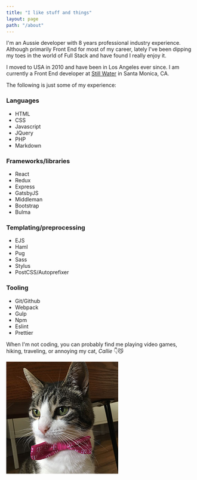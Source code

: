 ```yaml
---
title: "I like stuff and things"
layout: page
path: "/about"
---
```


I'm an Aussie developer with 8 years professional industry experience. Although primarily Front End for most of my career, lately I've been dipping my toes in the world of Full Stack and have found I really enjoy it.

I moved to USA in 2010 and have been in Los Angeles ever since. I am currently a Front End developer at <a href="http://still-water.com" target="_blank">Still Water</a> in Santa Monica, CA.

The following is just some of my experience:

<section class="page__experience">
  <div class="experience__column">
    <h3 class="experience__header">Languages</h3>
    <ul>
      <li>HTML</li>
      <li>CSS</li>
      <li>Javascript</li>
      <li>JQuery</li>
      <li>PHP</li>
      <li>Markdown</li>
    </ul>
  </div>

  <div class="experience__column">
    <h3 class="experience__header">Frameworks/libraries</h3>
    <ul>
      <li>React</li>
      <li>Redux</li>
      <li>Express</li>
      <li>GatsbyJS</li>
      <li>Middleman</li>
      <li>Bootstrap</li>
      <li>Bulma</li>
    </ul>
  </div>

  <div class="experience__column">
    <h3 class="experience__header">Templating/preprocessing</h3>
    <ul>
      <li>EJS</li>
      <li>Haml</li>
      <li>Pug</li>
      <li>Sass</li>
      <li>Stylus</li>
      <li>PostCSS/Autoprefixer</li>
    </ul>
  </div>

  <div class="experience__column">
    <h3 class="experience__header">Tooling</h3>
    <ul>
      <li>Git/Github</li>
      <li>Webpack</li>
      <li>Gulp</li>
      <li>Npm</li>
      <li>Eslint</li>
      <li>Prettier</li>
    </ul>
  </div>
</section>

When I'm not coding, you can probably find me playing video games, hiking, traveling, or annoying my cat, *Callie* 👇😼

![Callie](./callie.jpg)